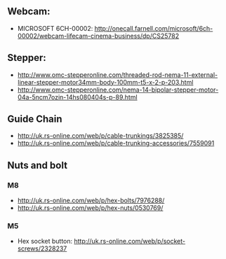 ## Webcam:

- MICROSOFT  6CH-00002: http://onecall.farnell.com/microsoft/6ch-00002/webcam-lifecam-cinema-business/dp/CS25782

## Stepper:
- http://www.omc-stepperonline.com/threaded-rod-nema-11-external-linear-stepper-motor34mm-body-100mm-t5-x-2-p-203.html
- http://www.omc-stepperonline.com/nema-14-bipolar-stepper-motor-04a-5ncm7ozin-14hs080404s-p-89.html

## Guide Chain

- http://uk.rs-online.com/web/p/cable-trunkings/3825385/
- http://uk.rs-online.com/web/p/cable-trunking-accessories/7559091

## Nuts and bolt

### M8
- http://uk.rs-online.com/web/p/hex-bolts/7976288/
- http://uk.rs-online.com/web/p/hex-nuts/0530769/

### M5
- Hex socket button: http://uk.rs-online.com/web/p/socket-screws/2328237
